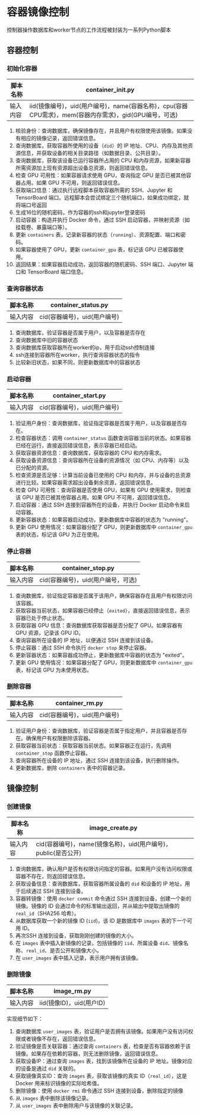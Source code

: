 # 容器镜像控制

控制器操作数据库和worker节点的工作流程被封装为一系列Python脚本

## 容器控制

### 初始化容器

| 脚本名称 | container_init.py            |
| -------- | ----------------------------- |
| 输入内容 | iid(镜像编号)，uid(用户编号)，name(容器名称)，cpu(容器CPU需求)，mem(容器内存需求)，gid(GPU编号，可选) |


1. 核验身份：查询数据库，确保镜像存在，并且用户有权限使用该镜像。如果没有相应的镜像记录，返回错误信息。
2. 查询数据库，获取容器所使用的设备（`did`）的 IP 地址、CPU、内存及其他资源信息，并获取设备的相关目录路径（如数据目录、公共目录）。
3. 查询数据库，获取该设备已运行容器所占用的 CPU 和内存资源，如果新容器所需资源加上现有资源超出设备总资源，则返回错误信息。
4. 检查 GPU 可用性：如果容器请求使用 GPU，查询指定 GPU 是否已被其他容器占用。如果 GPU 不可用，则返回错误信息。
5. 获取端口信息：通过执行远程脚本获取容器所需的 SSH、Jupyter 和 TensorBoard 端口。远程脚本会尝试绑定三个随机端口，如果成功绑定，就将端口号返回
6. 生成16位的随机密码，作为容器的ssh和jupyter登录密码
7. 启动容器：构造并执行 Docker 命令，通过 SSH 启动容器，并映射资源（如挂载卷、暴露端口等）。
8. 更新 `containers` 表，记录新容器的状态（`running`）、资源配置、端口和密码。
9. 如果容器使用了 GPU，更新 `container_gpu` 表，标记该 GPU 已被容器使用。
10. 返回结果：如果容器启动成功，返回容器的随机密码、SSH 端口、Jupyter 端口和 TensorBoard 端口信息。


### 查询容器状态

| 脚本名称 | container_status.py          |
| -------- | ---------------------------- |
| 输入内容 | cid(容器编号)，uid(用户编号) |



1. 查询数据库，验证容器是否属于用户，以及容器是否存在
2. 查询数据库中旧的容器状态
3. 查询数据库获取容器所在worker的ip，用于启动ssh控制连接
4. ssh连接到容器所在worker，执行查询容器状态的指令
5. 比较新旧状态，如果不同，则更新数据库中的容器状态

### 启动容器

| 脚本名称 | container_start.py           |
| -------- | ---------------------------- |
| 输入内容 | cid(容器编号)，uid(用户编号) |


1. 验证用户身份：查询数据库，验证指定容器是否属于用户，以及容器是否存在。
2. 检查容器状态：调用 `container_status` 函数查询容器当前的状态。如果容器已经在运行，直接返回错误信息，表示容器已经启动。
3. 获取容器资源信息：查询数据库，获取容器的 CPU 和内存需求。
4. 获取设备资源信息：查询容器所在设备的资源情况（如 CPU、内存等）以及已分配的资源。
5. 检查资源是否足够：计算当前设备已使用的 CPU 和内存，并与设备的总资源进行比较。如果容器需求超出设备剩余资源，返回错误信息。
6. 检查 GPU 可用性：查询容器是否使用 GPU，如果有 GPU 使用需求，则检查该 GPU 是否已被其他容器占用。如果 GPU 不可用，返回错误信息。
7. 启动容器：通过 SSH 连接到容器所在的设备，并执行 Docker 启动命令来启动容器。
8. 更新容器状态：如果容器启动成功，更新数据库中容器的状态为 "running"。
9. 更新 GPU 使用情况：如果容器分配了 GPU，则更新数据库中 `container_gpu` 表的状态，标记该 GPU 为正在使用。

### 停止容器

| 脚本名称 | container_stop.py           |
| -------- | ---------------------------- |
| 输入内容 | cid(容器编号)，uid(用户编号，可选) |



1. 查询数据库，验证指定容器是否属于该用户，确保容器存在且用户有权限访问该容器。
2. 获取容器当前状态，如果容器已经停止（`exited`），直接返回错误信息，表示容器已处于停止状态。
3. 获取容器 GPU 信息：查询数据库获取容器是否分配了 GPU。如果容器有 GPU 资源，记录该 GPU ID。
4. 查询容器所在设备的 IP 地址，以便通过 SSH 连接到该设备。
5. 停止容器：通过 SSH 命令执行 `docker stop` 来停止容器。
6. 更新容器状态：如果容器成功停止，更新数据库中容器的状态为 "exited"。
7. 更新 GPU 使用情况：如果容器分配了 GPU，则更新数据库中 `container_gpu` 表，标记该 GPU 为未使用状态。
### 删除容器

| 脚本名称 | container_rm.py            |
| -------- | --------------------------- |
| 输入内容 | cid(容器编号)，uid(用户编号) |



1. 验证用户身份：查询数据库，验证容器是否属于指定用户，并且容器是否存在。确保用户有权限删除该容器。
2. 获取容器当前状态：获取容器当前状态。如果容器正在运行，先调用 `container_stop` 函数停止容器。
3. 查询容器所在设备的 IP 地址，通过 SSH 连接到该设备，执行删除操作。
4. 更新数据库，删除 `containers` 表中的容器记录。


## 镜像控制

### 创建镜像

| 脚本名称 | image_create.py              |
| -------- | ---------------------------- |
| 输入内容 | cid(容器编号)，name(镜像名称)，uid(用户编号)，public(是否公开) |



1. 查询数据库，确认用户是否有权限访问指定的容器。如果用户没有访问权限或容器不存在，则返回错误信息。
2. 获取设备信息：查询数据库，获取容器所属设备的 `did` 和设备的 IP 地址，用于后续通过 SSH 连接到设备。
3. 容器转镜像：使用 `docker commit` 命令通过 SSH 连接到设备，创建一个新的镜像。镜像的 ID 会通过命令的标准输出返回，并从输出中提取出镜像的 `real_id`（SHA256 哈希）。
4. 从数据库获取一个新的镜像 ID (`iid`)，该 ID 是数据库中 `images` 表的下一个可用 ID。
5. 再次SSH 连接到设备，获取刚刚创建的镜像的大小。
6. 在 `images` 表中插入新镜像的记录，包括镜像的 `iid`、所属设备 `did`、镜像名称、`real_id`、是否公开和镜像大小。
7. 在 `user_images` 表中插入记录，表示用户拥有该镜像。

### 删除镜像

| 脚本名称 | image_rm.py               |
| -------- | ------------------------- |
| 输入内容 | iid(镜像ID)，uid(用户ID)  |

实现细节如下：

1. 查询数据库 `user_images` 表，验证用户是否拥有该镜像。如果用户没有访问权限或者镜像不存在，返回错误信息。
2. 验证镜像是否关联容器：通过查询 `containers` 表，检查是否有容器依赖于该镜像。如果存在依赖的容器，则无法删除镜像，返回错误信息。
3. 获取设备IP：通过查询 `images` 表，找到该镜像所在设备的 IP 地址。镜像对应的设备是通过 `did` 关联的。
4. 获取镜像真实ID：查询 `images` 表，获取该镜像的真实 ID（`real_id`），这是 Docker 用来标识镜像的实际哈希值。
5. 删除镜像：使用 `docker rmi` 命令通过 SSH 连接到设备，删除指定的镜像
6. 从 `images` 表中删除该镜像记录。
7. 从 `user_images` 表中删除用户与该镜像的关联记录。

